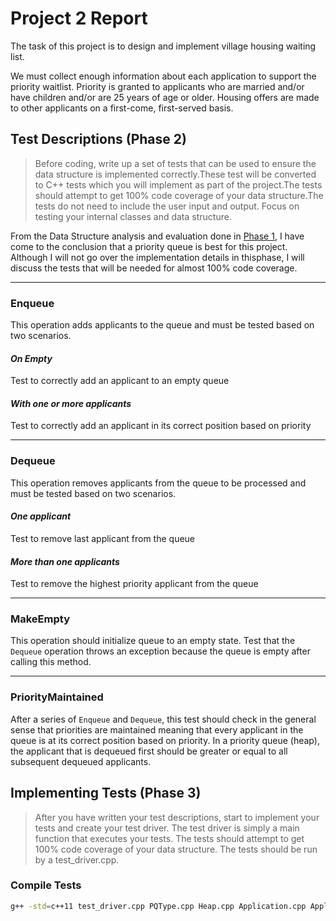 # Project 2 Report

The task of this project is to design and implement village housing waiting list.

We must collect enough information about each application to support the priority waitlist.
Priority is granted to applicants who are married and/or have children and/or are 25 years of age or older.
Housing offers are made to other applicants on a first-come, first-served basis. 

## Test Descriptions (Phase 2)
>Before coding, write up a set of tests that can be used to ensure the data structure is implemented correctly.These test will be converted to C++ tests which you will implement as part of the project.The tests should attempt to get 100% code coverage of your data structure.The tests do not need to include the user input and output. Focus on testing your internal classes and data structure.

From the Data Structure analysis and evaluation done in [Phase 1](EVALUATION.md), I have come to the conclusion that a priority queue is best for this project. Although I will not go over the implementation details in thisphase, I will discuss the tests that will be needed for almost 100% code coverage.

---

### Enqueue

This operation adds applicants to the queue and must be tested based on two scenarios.

#### *On Empty*
Test to correctly add an applicant to an empty queue

#### *With one or more applicants*

Test to correctly add an applicant in its correct position based on priority

---

### Dequeue
This operation removes applicants from the queue to be processed and must be tested based on two scenarios.

#### *One applicant*

Test to remove last applicant from the queue

#### *More than one applicants*

Test to remove the highest priority applicant from the queue

---

### MakeEmpty
This operation should initialize queue to an empty state.
Test that the `Dequeue` operation throws an exception because the queue is empty after calling this method.

---
### PriorityMaintained
After a series of `Enqueue` and `Dequeue`, this test should check in the general sense that priorities are maintained meaning that every applicant in the queue is at its correct position based on priority. In a priority queue (heap), the applicant that is dequeued first should be greater or equal to all subsequent dequeued applicants.

## Implementing Tests (Phase 3)
>After you have written your test descriptions, start to implement your tests and create your test driver.
The test driver is simply a main function that executes your tests.
The tests should attempt to get 100% code coverage of your data structure.
The tests should be run by a test_driver.cpp.

### Compile Tests

```bash
g++ -std=c++11 test_driver.cpp PQType.cpp Heap.cpp Application.cpp Applicant.cpp && ./a.out
```
